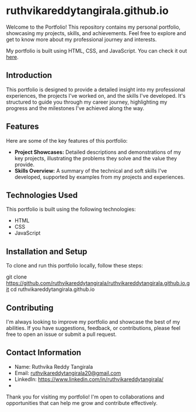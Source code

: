 # ruthvikareddytangirala.github.io

Welcome to the Portfolio! This repository contains my personal portfolio, showcasing my projects, skills, and achievements. Feel free to explore and get to know more about my professional journey and interests.

My portfolio is built using HTML, CSS, and JavaScript. You can check it out [here](https://ruthvikareddytangirala.github.io/).

## Introduction

This portfolio is designed to provide a detailed insight into my professional experiences, the projects I've worked on, and the skills I've developed. It's structured to guide you through my career journey, highlighting my progress and the milestones I've achieved along the way.

## Features

Here are some of the key features of this portfolio:

- **Project Showcases:** Detailed descriptions and demonstrations of my key projects, illustrating the problems they solve and the value they provide.
- **Skills Overview:** A summary of the technical and soft skills I've developed, supported by examples from my projects and experiences.

## Technologies Used

This portfolio is built using the following technologies:

- HTML
- CSS
- JavaScript

## Installation and Setup

To clone and run this portfolio locally, follow these steps:

git clone https://github.com/ruthvikareddytangirala/ruthvikareddytangirala.github.io.git
cd ruthvikareddytangirala.github.io

## Contributing
I'm always looking to improve my portfolio and showcase the best of my abilities. If you have suggestions, feedback, or contributions, please feel free to open an issue or submit a pull request.

## Contact Information
- Name: Ruthvika Reddy Tangirala
- Email: ruthvikareddytangirala20@gmail.com
- LinkedIn: https://www.linkedin.com/in/ruthvikareddytangirala/
- 
Thank you for visiting my portfolio! I'm open to collaborations and opportunities that can help me grow and contribute effectively.

